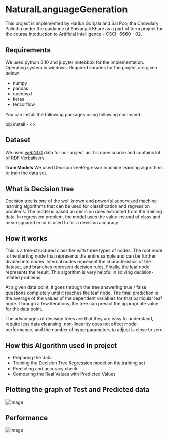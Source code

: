 # NaturalLanguageGeneration

This project is implemented by Harika Gorijala and Sai Poojitha Chowdary Pallothu under the guidance of Shivanjali Khare as a part of term project for the course Intoduction to Artificial Intelligence - CSCI- 6660 - 02.

## Requirements
We used python 3.10 and jupyter notebbok for the implementation. Operating system is windows. Required libraries for the project are given below:

- numpy
- pandas
- openpyxl
- keras
- tensorflow

You can install the following packages using following command

pip install - <<packageame>>

## Dataset
We used [webNLG](https://gitlab.com/shimorina/webnlg-dataset) data for our project as it is open source and contains lot of RDF Verbalisers.

  **Train Models**
We used DecisionTreeRegressor machine learning algorithms to train the data set.

## What is Decision tree
  
Decision tree is one of the well known and powerful supervised machine learning algorithms that can be used for classification and regression problems. The model is based on decision rules extracted from the training data. In regression problem, the model uses the value instead of class and mean squared error is used to for a decision accuracy

## How it works
  
This is a tree-structured classifier with three types of nodes. The root node is the starting node that represents the entire sample and can be further divided into  nodes. Internal nodes represent the characteristics of the dataset, and  branches represent  decision rules. Finally, the leaf node represents the result. This algorithm is very helpful in solving decision-related problems.

At a given data point, it goes through the  tree  answering true / false questions completely until it reaches the leaf node. The final prediction is the average of the values of the dependent variables for that particular leaf node. Through a few iterations, the tree can predict the appropriate value for the data point.

The advantages of decision trees are that they are easy to understand, require less data cleansing, non-linearity does not affect model performance, and the number of hyperparameters to adjust is close to zero.

## How this Algorithm used in project
 
- Preparing the data
- Training the Decision Tree Regression model on the training set
- Predicting and accuracy check
- Comparing the Real Values with Predicted Values
 
## Plotting the graph of Test and Predicted data

  ![image](https://user-images.githubusercontent.com/95735293/145894683-c43393a7-237f-4eb7-b7a6-93a2fc5d084f.png)

  
## Performance
  
![image](https://user-images.githubusercontent.com/95735293/145894711-080db206-4a77-4369-9321-273ebab9d0f1.png)
